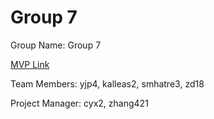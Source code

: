 # Group 7
Group Name: Group 7

[MVP Link](https://docs.google.com/document/d/1XRovBPoOfzCO-ZVRIA5xIEF9d4t8h36RYfabHI3m5nQ/edit?usp=sharing)

Team Members: yjp4, kalleas2, smhatre3, zd18 

Project Manager: cyx2, zhang421
